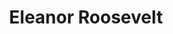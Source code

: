 ---
title: "Eleanor Roosevelt"
hashtag: "eleanor-roosevelt"
related:
  - Franklin Delano Roosevelt
tags:
  - American
  - Activist
  - Writer
  - Human Being
---